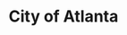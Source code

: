 ---
title: City of Atlanta
state: Georgia
description: The data is supplied by the City of Atlanta.
logo: https://upload.wikimedia.org/wikipedia/commons/thumb/8/80/Seal_of_Atlanta.png/200px-Seal_of_Atlanta.png
---